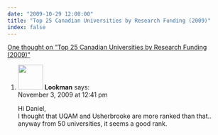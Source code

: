 ```yaml
---
date: "2009-10-29 12:00:00"
title: "Top 25 Canadian Universities by Research Funding (2009)"
index: false
---
```


[One thought on &ldquo;Top 25 Canadian Universities by Research Funding (2009)&rdquo;](/lemire/blog/2009/10-29-top-25-canadian-universities-by-research-funding-2009)

<ol class="comment-list">
<li id="comment-51864" class="comment even thread-even depth-1">
<div class="comment-author vcard">
<img alt src="https://secure.gravatar.com/avatar/588442a00961b1d5a0b5516c2bd54c04?s=56&#038;d=mm&#038;r=g" srcset="https://secure.gravatar.com/avatar/588442a00961b1d5a0b5516c2bd54c04?s=112&#038;d=mm&#038;r=g 2x" class="avatar avatar-56 photo" height="56" width="56" decoding="async" /> <b class="fn">Lookman</b> <span class="says">says:</span> </div>
<div class="comment-metadata"><time datetime="2009-11-03T12:41:13+00:00">November 3, 2009 at 12:41 pm</time></a> </div>
<div class="comment-content">
<p>Hi Daniel,<br/>
I thought that UQAM and Usherbrooke are more ranked than that.. anyway from 50 universities, it seems a good rank.</p>
</div>
</li>
</ol>
